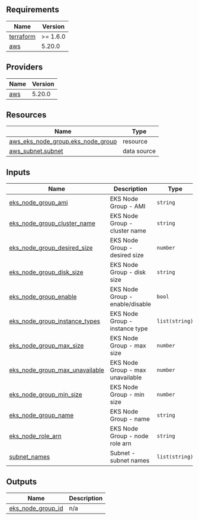 <!-- BEGIN_TF_DOCS -->
## Requirements

| Name | Version |
|------|---------|
| <a name="requirement_terraform"></a> [terraform](#requirement\_terraform) | >= 1.6.0 |
| <a name="requirement_aws"></a> [aws](#requirement\_aws) | 5.20.0 |

## Providers

| Name | Version |
|------|---------|
| <a name="provider_aws"></a> [aws](#provider\_aws) | 5.20.0 |

## Resources

| Name | Type |
|------|------|
| [aws_eks_node_group.eks_node_group](https://registry.terraform.io/providers/hashicorp/aws/5.20.0/docs/resources/eks_node_group) | resource |
| [aws_subnet.subnet](https://registry.terraform.io/providers/hashicorp/aws/5.20.0/docs/data-sources/subnet) | data source |

## Inputs

| Name | Description | Type | Default | Required |
|------|-------------|------|---------|:--------:|
| <a name="input_eks_node_group_ami"></a> [eks\_node\_group\_ami](#input\_eks\_node\_group\_ami) | EKS Node Group - AMI | `string` | n/a | yes |
| <a name="input_eks_node_group_cluster_name"></a> [eks\_node\_group\_cluster\_name](#input\_eks\_node\_group\_cluster\_name) | EKS Node Group - cluster name | `string` | n/a | yes |
| <a name="input_eks_node_group_desired_size"></a> [eks\_node\_group\_desired\_size](#input\_eks\_node\_group\_desired\_size) | EKS Node Group - desired size | `number` | n/a | yes |
| <a name="input_eks_node_group_disk_size"></a> [eks\_node\_group\_disk\_size](#input\_eks\_node\_group\_disk\_size) | EKS Node Group - disk size | `string` | n/a | yes |
| <a name="input_eks_node_group_enable"></a> [eks\_node\_group\_enable](#input\_eks\_node\_group\_enable) | EKS Node Group - enable/disable | `bool` | n/a | yes |
| <a name="input_eks_node_group_instance_types"></a> [eks\_node\_group\_instance\_types](#input\_eks\_node\_group\_instance\_types) | EKS Node Group - instance type | `list(string)` | n/a | yes |
| <a name="input_eks_node_group_max_size"></a> [eks\_node\_group\_max\_size](#input\_eks\_node\_group\_max\_size) | EKS Node Group - max size | `number` | n/a | yes |
| <a name="input_eks_node_group_max_unavailable"></a> [eks\_node\_group\_max\_unavailable](#input\_eks\_node\_group\_max\_unavailable) | EKS Node Group - max unavailable | `number` | n/a | yes |
| <a name="input_eks_node_group_min_size"></a> [eks\_node\_group\_min\_size](#input\_eks\_node\_group\_min\_size) | EKS Node Group - min size | `number` | n/a | yes |
| <a name="input_eks_node_group_name"></a> [eks\_node\_group\_name](#input\_eks\_node\_group\_name) | EKS Node Group - name | `string` | n/a | yes |
| <a name="input_eks_node_role_arn"></a> [eks\_node\_role\_arn](#input\_eks\_node\_role\_arn) | EKS Node Group - node role arn | `string` | n/a | yes |
| <a name="input_subnet_names"></a> [subnet\_names](#input\_subnet\_names) | Subnet - subnet names | `list(string)` | n/a | yes |

## Outputs

| Name | Description |
|------|-------------|
| <a name="output_eks_node_group_id"></a> [eks\_node\_group\_id](#output\_eks\_node\_group\_id) | n/a |
<!-- END_TF_DOCS -->
